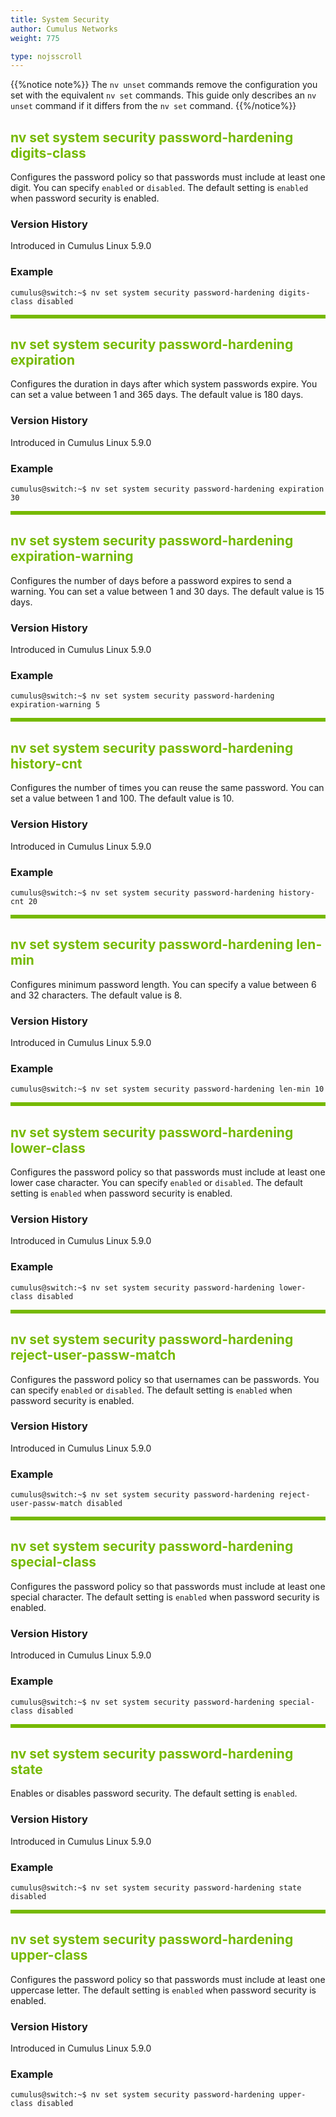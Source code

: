 ```yaml
---
title: System Security
author: Cumulus Networks
weight: 775

type: nojsscroll
---
```

<style>
h { color: RGB(118,185,0)}
</style>
{{%notice note%}}
The `nv unset` commands remove the configuration you set with the equivalent `nv set` commands. This guide only describes an `nv unset` command if it differs from the `nv set` command.
{{%/notice%}}

## <h>nv set system security password-hardening digits-class</h>

Configures the password policy so that passwords must include at least one digit. You can specify `enabled` or `disabled`.
The default setting is `enabled` when password security is enabled.

### Version History

Introduced in Cumulus Linux 5.9.0

### Example

```
cumulus@switch:~$ nv set system security password-hardening digits-class disabled
```

<HR STYLE="BORDER: DASHED RGB(118,185,0) 0.5PX;BACKGROUND-COLOR: RGB(118,185,0);HEIGHT: 4.0PX;"/>

## <h>nv set system security password-hardening expiration</h>

Configures the duration in days after which system passwords expire. You can set a value between 1 and 365 days. The default value is 180 days.

### Version History

Introduced in Cumulus Linux 5.9.0

### Example

```
cumulus@switch:~$ nv set system security password-hardening expiration 30
```

<HR STYLE="BORDER: DASHED RGB(118,185,0) 0.5PX;BACKGROUND-COLOR: RGB(118,185,0);HEIGHT: 4.0PX;"/>

## <h>nv set system security password-hardening expiration-warning</h>

Configures the number of days before a password expires to send a warning. You can set a value between 1 and 30 days. The default value is 15 days.

### Version History

Introduced in Cumulus Linux 5.9.0

### Example

```
cumulus@switch:~$ nv set system security password-hardening expiration-warning 5
```

<HR STYLE="BORDER: DASHED RGB(118,185,0) 0.5PX;BACKGROUND-COLOR: RGB(118,185,0);HEIGHT: 4.0PX;"/>

## <h>nv set system security password-hardening history-cnt</h>

Configures the number of times you can reuse the same password. You can set a value between 1 and 100. The default value is 10.

### Version History

Introduced in Cumulus Linux 5.9.0

### Example

```
cumulus@switch:~$ nv set system security password-hardening history-cnt 20
```

<HR STYLE="BORDER: DASHED RGB(118,185,0) 0.5PX;BACKGROUND-COLOR: RGB(118,185,0);HEIGHT: 4.0PX;"/>

## <h>nv set system security password-hardening len-min</h>

Configures minimum password length. You can specify a value between 6 and 32 characters. The default value is 8.

### Version History

Introduced in Cumulus Linux 5.9.0

### Example

```
cumulus@switch:~$ nv set system security password-hardening len-min 10
```

<HR STYLE="BORDER: DASHED RGB(118,185,0) 0.5PX;BACKGROUND-COLOR: RGB(118,185,0);HEIGHT: 4.0PX;"/>

## <h>nv set system security password-hardening lower-class</h>

Configures the password policy so that passwords must include at least one lower case character. You can specify `enabled` or `disabled`. The default setting is `enabled` when password security is enabled.

### Version History

Introduced in Cumulus Linux 5.9.0

### Example

```
cumulus@switch:~$ nv set system security password-hardening lower-class disabled
```

<HR STYLE="BORDER: DASHED RGB(118,185,0) 0.5PX;BACKGROUND-COLOR: RGB(118,185,0);HEIGHT: 4.0PX;"/>

## <h>nv set system security password-hardening reject-user-passw-match</h>

Configures the password policy so that usernames can be passwords. You can specify `enabled` or `disabled`. The default setting is `enabled` when password security is enabled.

### Version History

Introduced in Cumulus Linux 5.9.0

### Example

```
cumulus@switch:~$ nv set system security password-hardening reject-user-passw-match disabled
```

<HR STYLE="BORDER: DASHED RGB(118,185,0) 0.5PX;BACKGROUND-COLOR: RGB(118,185,0);HEIGHT: 4.0PX;"/>

## <h>nv set system security password-hardening special-class</h>

Configures the password policy so that passwords must include at least one special character. The default setting is `enabled` when password security is enabled.

### Version History

Introduced in Cumulus Linux 5.9.0

### Example

```
cumulus@switch:~$ nv set system security password-hardening special-class disabled
```

<HR STYLE="BORDER: DASHED RGB(118,185,0) 0.5PX;BACKGROUND-COLOR: RGB(118,185,0);HEIGHT: 4.0PX;"/>

## <h>nv set system security password-hardening state</h>

Enables or disables password security. The default setting is `enabled`.

### Version History

Introduced in Cumulus Linux 5.9.0

### Example

```
cumulus@switch:~$ nv set system security password-hardening state disabled
```

<HR STYLE="BORDER: DASHED RGB(118,185,0) 0.5PX;BACKGROUND-COLOR: RGB(118,185,0);HEIGHT: 4.0PX;"/>

## <h>nv set system security password-hardening upper-class</h>

Configures the password policy so that passwords must include at least one uppercase letter. The default setting is `enabled` when password security is enabled.

### Version History

Introduced in Cumulus Linux 5.9.0

### Example

```
cumulus@switch:~$ nv set system security password-hardening upper-class disabled
```

